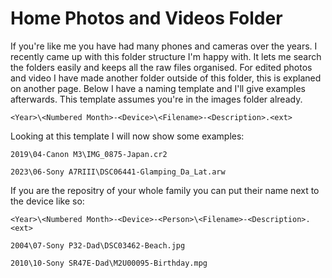 # Home Photos and Videos Folder
If you're like me you have had many phones and cameras over the years. I recently came up with this folder structure I'm happy with. It lets me search the folders easily and keeps all the raw files organised. For edited photos and video I have made another folder outside of this folder, this is explaned on another page. Below I have a naming template and I'll give examples afterwards. This template assumes you're in the images folder already.

`<Year>\<Numbered Month>-<Device>\<Filename>-<Description>.<ext>`

Looking at this template I will now show some examples:

`2019\04-Canon M3\IMG_0875-Japan.cr2`

`2023\06-Sony A7RIII\DSC06441-Glamping_Da_Lat.arw`

If you are the repositry of your whole family you can put their name next to the device like so:

`<Year>\<Numbered Month>-<Device>-<Person>\<Filename>-<Description>.<ext>`

`2004\07-Sony P32-Dad\DSC03462-Beach.jpg`

`2010\10-Sony SR47E-Dad\M2U00095-Birthday.mpg`
